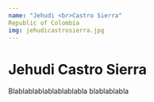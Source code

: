 ```yaml
---
name: "Jehudi <br>Castro Sierra"
Republic of Colombia
img: jehudicastrosierra.jpg
---
```


# Jehudi Castro Sierra
 
Blablablablablablablabla
blablablabla

